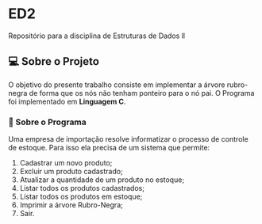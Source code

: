 # ED2

Repositório para a disciplina de Estruturas de Dados ll

## 💻 Sobre o Projeto

O objetivo do presente trabalho consiste em implementar a árvore rubro-negra de forma que os nós não tenham ponteiro para o nó pai. 
O Programa foi implementado em **Linguagem C**.

### 🎲 Sobre o Programa

Uma empresa de importação resolve informatizar o processo de controle de estoque. Para isso ela precisa de um sistema que permite:
1) Cadastrar um novo produto;
2) Excluir um produto cadastrado;
3) Atualizar a quantidade de um produto no estoque;
4) Listar todos os produtos cadastrados;
5) Listar todos os produtos em estoque;
6) Imprimir a árvore Rubro-Negra;
7) Sair.